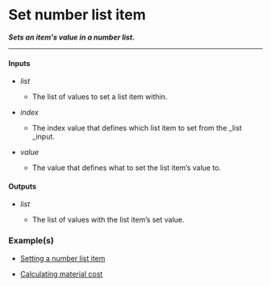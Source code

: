 # Set number list item

**_Sets an item's value in a number list._**

---


#### Inputs

* _list_

  * The list of values to set a list item within.

* _index_

  * The index value that defines which list item to set from the _list _input.

* _value_

  * The value that defines what to set the list item’s value to.


#### Outputs

* _list_

  * The list of values with the list item’s set value.


### Example(s)

* <a href="https://creator.trimble.com/graph?assetURI=whp:c31b3ad0-3534-4c62-9eac-cfa4f3793de0&version=latest" target="_blank">Setting a number list item</a>

* <a href="https://creator.trimble.com/graph?assetURI=whp:f74b8b91-bc4e-4caa-ad7d-77a9aed23178&version=latest" target="_blank">Calculating material cost</a>
